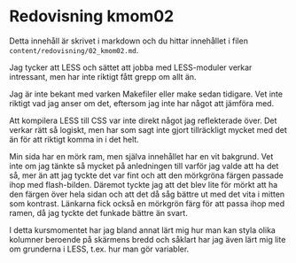 ---
---
Redovisning kmom02
=========================

Detta innehåll är skrivet i markdown och du hittar innehållet i filen `content/redovisning/02_kmom02.md`.

Jag tycker att LESS och sättet att jobba med LESS-moduler verkar intressant, men har inte riktigt fått grepp om allt än.

Jag är inte bekant med varken Makefiler eller make sedan tidigare. Vet inte riktigt vad jag anser om det, eftersom jag inte har något att jämföra med.

Att kompilera LESS till CSS var inte direkt något jag reflekterade över. Det verkar rätt så logiskt, men har som sagt inte gjort tillräckligt mycket med det än för att riktigt komma in i det helt.

Min sida har en mörk ram, men själva innehållet har en vit bakgrund. Vet inte om jag tänkte så mycket på anledningen till varför jag valde att ha det så, mer än att jag tyckte det var fint och att den mörkgröna färgen passade ihop med flash-bilden. Däremot tyckte jag att det blev lite för mörkt att ha den färgen över hela sidan och att det då såg bättre ut med det vita i mitten som kontrast.
Länkarna fick också en mörkgrön färg för att passa ihop med ramen, då jag tyckte det funkade bättre än svart.

I detta kursmomentet har jag bland annat lärt mig hur man kan styla olika kolumner beroende på skärmens bredd och såklart har jag även lärt mig lite om grunderna i LESS, t.ex. hur man gör variabler.
